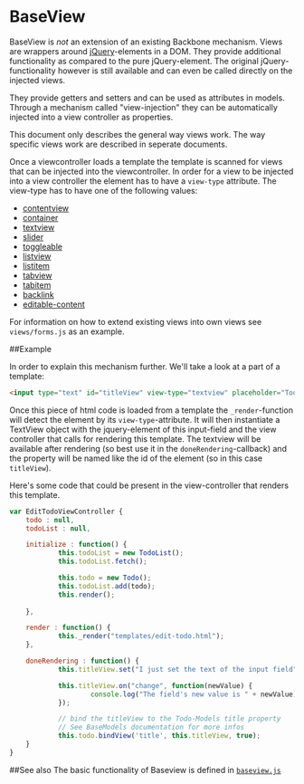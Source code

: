 BaseView
========

BaseView is *not* an extension of an existing Backbone mechanism. Views are wrappers
around [jQuery](http://jquery.com/)-elements in a DOM. They provide additional functionality
as compared to the pure jQuery-element. The original jQuery-functionality however is still
available and can even be called directly on the injected views.

They provide getters and setters and can be used as attributes in models. Through a mechanism
called "view-injection" they can be automatically injected into a view controller as properties.

This document only describes the general way views work. The way specific views work are described
in seperate documents.

Once a viewcontroller loads a template the template is scanned for views that can be injected into
the viewcontroller. In order for a view to be injected into a view controller the element has to
have a `view-type` attribute. The view-type has to have one of the following values:

* [ contentview ](views/contentview.md)
* [ container ](views/container.md)
* [ textview ](views/textview.md)
* [ slider ](views/slider.md)
* [ toggleable ](views/toggleable.md)
* [ listview ](views/listview.md)
* [ listitem ](views/listitem.md)
* [ tabview ](views/tabview.md)
* [ tabitem ](views/tabitem.md)
* [ backlink ](views/backlink.md)
* [ editable-content ](views/contenteditable.md)

For information on how to extend existing views into own views see `views/forms.js` as an example.

##Example

In order to explain this mechanism further. We'll take a look at a part of a template:

```html
<input type="text" id="titleView" view-type="textview" placeholder="Todos title" />
```

Once this piece of html code is loaded from a template the `_render`-function will detect
the element by its `view-type`-attribute. It will then instantiate a TextView object with
the jquery-element of this input-field and the view controller that calls for rendering this
template. The textview will be available after rendering (so best use it in the `doneRendering`-callback)
and the property will be named like the id of the element (so in this case `titleView`).

Here's some code that could be present in the view-controller that renders this template.

```javascript
var EditTodoViewController {
	todo : null,
	todoList : null,

	initialize : function() {
			this.todoList = new TodoList();
			this.todoList.fetch();

			this.todo = new Todo();
			this.todoList.add(todo);
			this.render();
			
	},

	render : function() {
			this._render("templates/edit-todo.html");
	},

	doneRendering : function() {
			this.titleView.set("I just set the text of the input field");

			this.titleView.on("change", function(newValue) {
					console.log("The field's new value is " + newValue);
			});

			// bind the titleView to the Todo-Models title property
			// See BaseModels documentation for more infos
			this.todo.bindView('title', this.titleView, true);
	}
}
```


##See also
The basic functionality of Baseview is defined in [ `baseview.js` ](../baseview.js)
